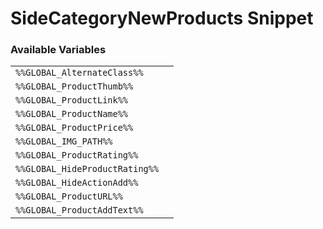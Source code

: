 # SideCategoryNewProducts Snippet

### Available Variables
|||
|---|---|
| `%%GLOBAL_AlternateClass%%` |
| `%%GLOBAL_ProductThumb%%` |
| `%%GLOBAL_ProductLink%%` |
| `%%GLOBAL_ProductName%%` |
| `%%GLOBAL_ProductPrice%%` |
| `%%GLOBAL_IMG_PATH%%` |
| `%%GLOBAL_ProductRating%%` |
| `%%GLOBAL_HideProductRating%%` |
| `%%GLOBAL_HideActionAdd%%` |
| `%%GLOBAL_ProductURL%%` |
| `%%GLOBAL_ProductAddText%%` |
